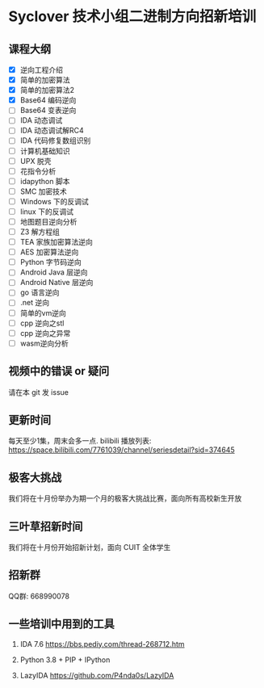 # Syclover 技术小组二进制方向招新培训
## 课程大纲
- [x] 逆向工程介绍
- [x] 简单的加密算法
- [X] 简单的加密算法2
- [X] Base64 编码逆向
- [ ] Base64 变表逆向
- [ ] IDA 动态调试
- [ ] IDA 动态调试解RC4
- [ ] IDA 代码修复数组识别
- [ ] 计算机基础知识
- [ ] UPX 脱壳
- [ ] 花指令分析
- [ ] idapython 脚本
- [ ] SMC 加密技术
- [ ] Windows 下的反调试
- [ ] linux 下的反调试
- [ ] 地图题目逆向分析
- [ ] Z3 解方程组
- [ ] TEA 家族加密算法逆向
- [ ] AES 加密算法逆向
- [ ] Python 字节码逆向
- [ ] Android Java 层逆向
- [ ] Android Native 层逆向
- [ ] go 语言逆向
- [ ] .net 逆向
- [ ] 简单的vm逆向
- [ ] cpp 逆向之stl
- [ ] cpp 逆向之异常
- [ ] wasm逆向分析

## 视频中的错误 or 疑问
请在本 git 发 issue 

## 更新时间
每天至少1集，周末会多一点.
bilibili 播放列表: https://space.bilibili.com/7761039/channel/seriesdetail?sid=374645

## 极客大挑战
我们将在十月份举办为期一个月的极客大挑战比赛，面向所有高校新生开放

## 三叶草招新时间
我们将在十月份开始招新计划，面向 CUIT 全体学生

## 招新群
QQ群: 668990078

## 一些培训中用到的工具
1. IDA 7.6
https://bbs.pediy.com/thread-268712.htm

2. Python 3.8 + PIP + IPython

3. LazyIDA
https://github.com/P4nda0s/LazyIDA



